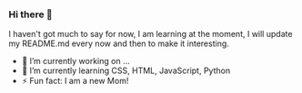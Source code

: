 ### Hi there 👋

I haven't got much to say for now, I am learning at the moment, I will update my README.md every now and then to make it interesting.

- 🔭 I’m currently working on ...
- 🌱 I’m currently learning CSS, HTML, JavaScript, Python
- ⚡ Fun fact: I am a new Mom!
